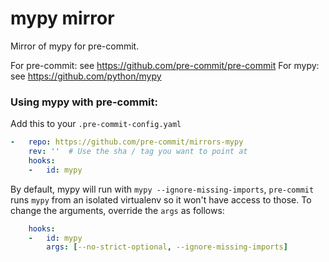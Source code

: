 mypy mirror
===========

Mirror of mypy for pre-commit.

For pre-commit: see https://github.com/pre-commit/pre-commit
For mypy: see https://github.com/python/mypy

### Using mypy with pre-commit:

Add this to your `.pre-commit-config.yaml`

```yaml
-   repo: https://github.com/pre-commit/mirrors-mypy
    rev: ''  # Use the sha / tag you want to point at
    hooks:
    -   id: mypy
```


By default, mypy will run with `mypy --ignore-missing-imports`, `pre-commit`
runs `mypy` from an isolated virtualenv so it won't have access to those.
To change the arguments, override the `args` as follows:

```yaml
    hooks:
    -   id: mypy
        args: [--no-strict-optional, --ignore-missing-imports]
```
